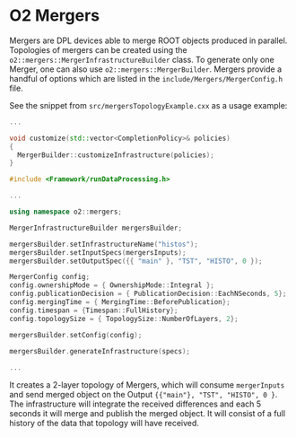 # O2 Mergers

Mergers are DPL devices able to merge ROOT objects produced in parallel. Topologies of mergers can be created using the
`o2::mergers::MergerInfrastructureBuilder` class. To generate only one Merger, one can also use `o2::mergers::MergerBuilder`.
Mergers provide a handful of options which are listed in the `include/Mergers/MergerConfig.h` file.

See the snippet from `src/mergersTopologyExample.cxx` as a usage example:
```cpp
...

void customize(std::vector<CompletionPolicy>& policies)
{
  MergerBuilder::customizeInfrastructure(policies);
}

#include <Framework/runDataProcessing.h>

...

using namespace o2::mergers;

MergerInfrastructureBuilder mergersBuilder;

mergersBuilder.setInfrastructureName("histos");
mergersBuilder.setInputSpecs(mergersInputs);
mergersBuilder.setOutputSpec({{ "main" }, "TST", "HISTO", 0 });

MergerConfig config;
config.ownershipMode = { OwnershipMode::Integral };
config.publicationDecision = { PublicationDecision::EachNSeconds, 5};
config.mergingTime = { MergingTime::BeforePublication};
config.timespan = {Timespan::FullHistory};
config.topologySize = { TopologySize::NumberOfLayers, 2};

mergersBuilder.setConfig(config);

mergersBuilder.generateInfrastructure(specs); 
    
...
```

It creates a 2-layer topology of Mergers, which will consume `mergerInputs` and send merged object on the Output 
`{{"main"}, "TST", "HISTO", 0 }`. The infrastructure will integrate the received differences and each 5 seconds it will
 merge and publish the merged object. It will consist of a full history of the data that topology will have received.
 
